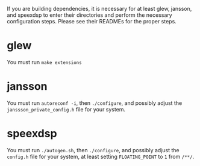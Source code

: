 If you are building dependencies, it is necessary for at least glew, jansson, and speexdsp to enter their directories and perform the necessary configuration steps. Please see their READMEs for the proper steps.

# glew
You must run `make extensions`

# jansson
You must run `autoreconf -i`, then `./configure`, and possibly adjust the `janssson_private_config.h` file for your system.

# speexdsp
You must run `./autogen.sh`, then `./configure`, and possibly adjust the `config.h` file for your system, at least setting `FLOATING_POINT` to `1` from `/**/`.
